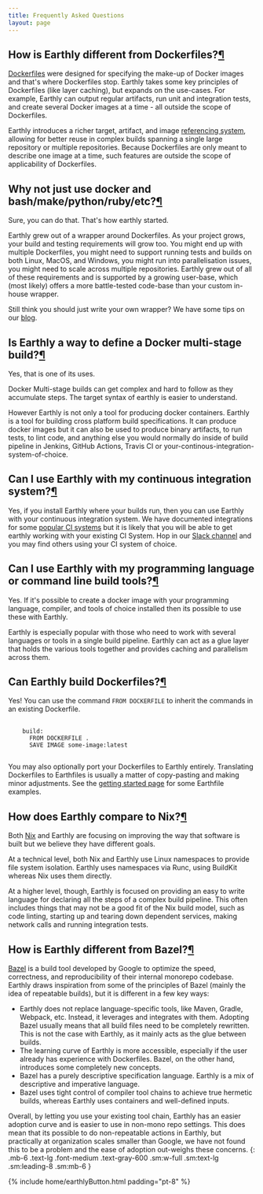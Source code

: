 ```yaml
---
title: Frequently Asked Questions
layout: page
---
```

<!-- vale HouseStyle.H2 = NO -->
<link rel="stylesheet" href="/assets/css/subpage.css">

<h2 class="text-2xl font-semibold mb-5 mt-20" id="dockerfile">How is Earthly different from Dockerfiles?<span class="hide"><a href="#dockerfile">¶</a></span></h2>

[Dockerfiles](https://docs.docker.com/engine/reference/builder/) were designed for specifying the make-up of Docker images and that's where Dockerfiles stop. Earthly takes some key principles of Dockerfiles (like layer caching), but expands on the use-cases. For example, Earthly can output regular artifacts, run unit and integration tests, and create several Docker images at a time - all outside the scope of Dockerfiles.

Earthly introduces a richer target, artifact, and image [referencing system](https://docs.earthly.dev/guides/target-ref), allowing for better reuse in complex builds spanning a single large repository or multiple repositories. Because Dockerfiles are only meant to describe one image at a time, such features are outside the scope of applicability of Dockerfiles.

<h2 class="text-2xl font-semibold mb-5 mt-20" id="usedocker">Why not just use docker and bash/make/python/ruby/etc?<span class="hide"><a href="#usedocker">¶</a></span></h2>

Sure, you can do that. That's how earthly started.

Earthly grew out of a wrapper around Dockerfiles. As your project grows, your build and testing requirements will grow too. You might end up with multiple Dockerfiles, you might need to support running tests and builds on both Linux, MacOS, and Windows, you might run into parallelisation issues, you might need to scale across multiple repositories. Earthly grew out of all of these requirements and is supported by a growing user-base, which (most likely) offers a more battle-tested code-base than your custom in-house wrapper.

Still think you should just write your own wrapper? We have some tips on our [blog](https://earthly.dev/blog/repeatable-builds-every-time/).

<h2 class="text-2xl font-semibold mb-5 mt-20" id="multistage">Is Earthly a way to define a Docker multi-stage build?<span class="hide"><a href="#multistage">¶</a></span></h2>

Yes, that is one of its uses.

Docker Multi-stage builds can get complex and hard to follow as they accumulate steps. The target syntax of earthly is easier to understand.

However Earthly is not only a tool for producing docker containers. Earthly is a tool for building cross platform build specifications. It can produce docker images but it can also be used to produce binary artifacts, to run tests, to lint code, and anything else you would normally do inside of build pipeline in Jenkins, GitHub Actions, Travis CI or your-continous-integration-system-of-choice.

<h2 class="text-2xl font-semibold mb-5 mt-20" id="ci">Can I use Earthly with my continuous integration system?<span class="hide"><a href="#ci">¶</a></span></h2>

Yes, if you install Earthly where your builds run, then you can use Earthly with your continuous integration system. We have documented integrations for some [popular CI systems](https://docs.earthly.dev/docs/ci-integration) but it is likely that you will be able to get earthly working with your existing CI System. Hop in our [Slack channel](/slack) and you may find others using your CI system of choice.

<h2 class="text-2xl font-semibold mb-5 mt-20" id="pl">Can I use Earthly with my programming language or command line build tools?<span class="hide"><a href="#pl">¶</a></span></h2>

Yes. If it's possible to create a docker image with your programming language, compiler, and tools of choice installed then its possible to use these with Earthly.

Earthly is especially popular with those who need to work with several languages or tools in a single build pipeline. Earthly can act as a glue layer that holds the various tools together and provides caching and parallelism across them.

<h2 class="text-2xl font-semibold mb-5 mt-20" id="build">Can Earthly build Dockerfiles?<span class="hide"><a href="#build">¶</a></span></h2>

Yes! You can use the command `FROM DOCKERFILE` to inherit the commands in an existing Dockerfile.

<pre class="p-4 mb-6 bg-gray-100">
  <code>
    build:
      FROM DOCKERFILE .
      SAVE IMAGE some-image:latest
  </code>
</pre>

You may also optionally port your Dockerfiles to Earthly entirely. Translating Dockerfiles to Earthfiles is usually a matter of copy-pasting and making minor adjustments. See the [getting started page](/get-earthly) for some Earthfile examples.

<h2 class="text-2xl font-semibold mb-5 mt-20" id="nix">How does Earthly compare to Nix?<span class="hide"><a href="#nix">¶</a></span></h2>

Both [Nix](https://nixos.org/) and Earthly are focusing on improving the way that software is built but we believe they have different goals.

At a technical level, both Nix and Earthly use Linux namespaces to provide file system isolation. Earthly uses namespaces via Runc, using BuildKit whereas Nix uses them directly.

At a higher level, though, Earthly is focused on providing an easy to write language for declaring all the steps of a complex build pipeline. This often includes things that may not be a good fit of the Nix build model, such as code linting, starting up and tearing down dependent services, making network calls and running integration tests.

<h2 class="text-2xl font-semibold mb-5 mt-20" id="bazel">How is Earthly different from Bazel?<span class="hide"><a href="#bazel">¶</a></span></h2>

[Bazel](https://bazel.build) is a build tool developed by Google to optimize the speed, correctness, and reproducibility of their internal monorepo codebase. Earthly draws inspiration from some of the principles of Bazel (mainly the idea of repeatable builds), but it is different in a few key ways:

- Earthly does not replace language-specific tools, like Maven, Gradle, Webpack, etc. Instead, it leverages and integrates with them. Adopting Bazel usually means that all build files need to be completely rewritten. This is not the case with Earthly, as it mainly acts as the glue between builds.
- The learning curve of Earthly is more accessible, especially if the user already has experience with Dockerfiles. Bazel, on the other hand, introduces some completely new concepts.
- Bazel has a purely descriptive specification language. Earthly is a mix of descriptive and imperative language.
- Bazel uses tight control of compiler tool chains to achieve true hermetic builds, whereas Earthly uses containers and well-defined inputs.

Overall, by letting you use your existing tool chain, Earthly has an easier adoption curve and is easier to use in non-mono repo settings. This does mean that its possible to do non-repeatable actions in Earthly, but practically at organization scales smaller than Google, we have not found this to be a problem and the ease of adoption out-weighs these concerns.
{: .mb-6 .text-lg .font-medium .text-gray-600 .sm:w-full .sm:text-lg .sm:leading-8 .sm:mb-6 }

<!-- vale HouseStyle.H2 = YES -->
<div class="color2">
  <div class="wrapper">
    {% include home/earthlyButton.html padding="pt-8" %}
  </div>
</div>
